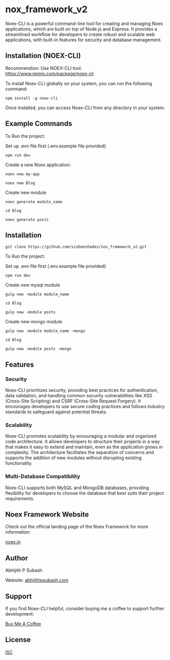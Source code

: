 # nox_framework_v2

Noex-CLI is a powerful command-line tool for creating and managing Noex applications, which are built on top of Node.js and Express. It provides a streamlined workflow for developers to create robust and scalable web applications, with built-in features for security and database management.

## Installation (NOEX-CLI)

Recommendion: Use NOEX-CLI tool: https://www.npmjs.com/package/noex-cli

To install Noex-CLI globally on your system, you can run the following command:

```npm
npm install -g noex-cli
```

Once installed, you can access Noex-CLI from any directory in your system.

## Example Commands

To Run the project:

Set up .evn file first (.env.example file provided)

```npm
npm run dev
```

Create a new Noex application:

```npm
noex new my-app

noex new Blog
```

Create new module

```npm
noex generate module_name

cd Blog

noex generate posts
```

## Installation

```npm
git clone https://github.com/sixbeeshades/nox_framework_v2.git
```

To Run the project:

Set up .evn file first (.env.example file provided)

```npm
npm run dev
```

Create new mysql module

```npm
gulp new -module module_name

cd Blog

gulp new -module posts
```

Create new mongo module

```npm
gulp new -module module_name -mongo

cd Blog

gulp new -module posts -mongo
```

## Features

### Security

Noex-CLI prioritizes security, providing best practices for authentication, data validation, and handling common security vulnerabilities like XSS (Cross-Site Scripting) and CSRF (Cross-Site Request Forgery). It encourages developers to use secure coding practices and follows industry standards to safeguard against potential threats.

### Scalability

Noex-CLI promotes scalability by encouraging a modular and organized code architecture. It allows developers to structure their projects in a way that makes it easy to extend and maintain, even as the application grows in complexity. The architecture facilitates the separation of concerns and supports the addition of new modules without disrupting existing functionality.

### Multi-Database Compatibility

Noex-CLI supports both MySQL and MongoDB databases, providing flexibility for developers to choose the database that best suits their project requirements.

## Noex Framework Website

Check out the official landing page of the Noex Framework for more information:

[noex.in](https://noex.in/)

## Author

Abhijith P Subash

Website: [abhijithpsubash.com](https://abhijithpsubash.com/)

## Support

If you find Noex-CLI helpful, consider buying me a coffee to support further development:

[Buy Me A Coffee](https://www.buymeacoffee.com/abhijithpsubash)

## License

[ISC](https://members.opensource.org/)
